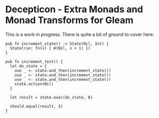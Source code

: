 # Decepticon - Extra Monads and Monad Transforms for Gleam

This is a work in progress. There is quite a bit of ground to cover here.

```gleam
pub fn increment_state() -> State(Nil, Int) {
  State(run: fn(s) { #(Nil, s + 1) })
}

pub fn increment_test() {
  let do_state = {
    use _ <- state.and_then(increment_state())
    use _ <- state.and_then(increment_state())
    use _ <- state.and_then(increment_state())
    state.action(Nil)
  }

  let result = state.exec(do_state, 0)

  should.equal(result, 3)
}
```

<!-- [![Package Version](https://img.shields.io/hexpm/v/shiny_state)](https://hex.pm/packages/shiny_state)
[![Hex Docs](https://img.shields.io/badge/hex-docs-ffaff3)](https://hexdocs.pm/shiny_state/) -->

<!-- ```sh
gleam add shiny_state
```
```gleam
import shiny_state

pub fn main() {
  // TODO: An example of the project in use
}
``` -->

<!-- Further documentation can be found at <https://hexdocs.pm/shiny_state>.

## Development

```sh
gleam run   # Run the project
gleam test  # Run the tests
gleam shell # Run an Erlang shell
``` -->

